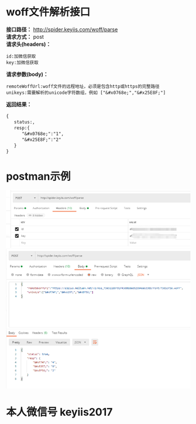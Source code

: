 # woff文件解析接口
**接口路径：** http://spider.keyiis.com/woff/parse  
**请求方式：** post  
**请求头(headers)：**   
```
id:加微信获取
key:加微信获取
```
**请求参数(body)：**  
```
remoteWoffUrl:woff文件的远程地址，必须是包含http或https的完整路径
unikeys:需要解析的unicode字符数组，例如 ["&#x0768e;","&#x25E8F;"]
```
**返回结果：**  
```
{
   status:,
   resp:{
      "&#x0768e;":"1",
      "&#x25E8F;":"2"
   }
}
```
# postman示例
![image](https://github.com/keyiis/spider/blob/main/postman-headers.png)  
![image](https://github.com/keyiis/spider/blob/main/postman.png)

# 本人微信号 keyiis2017
